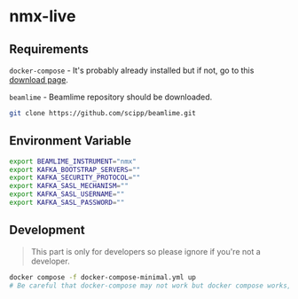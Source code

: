 # nmx-live

## Requirements

``docker-compose`` - It's probably already installed but if not, go to this [download page](https://docs.docker.com/compose/install/).

``beamlime`` - Beamlime repository should be downloaded.
```bash
git clone https://github.com/scipp/beamlime.git
```

## Environment Variable

```bash
export BEAMLIME_INSTRUMENT="nmx"
export KAFKA_BOOTSTRAP_SERVERS=""
export KAFKA_SECURITY_PROTOCOL=""
export KAFKA_SASL_MECHANISM=""
export KAFKA_SASL_USERNAME=""
export KAFKA_SASL_PASSWORD=""
```

## Development
> This part is only for developers so please ignore if you're not a developer.

```bash
docker compose -f docker-compose-minimal.yml up
# Be careful that docker-compose may not work but docker compose works, vice versa.
```
